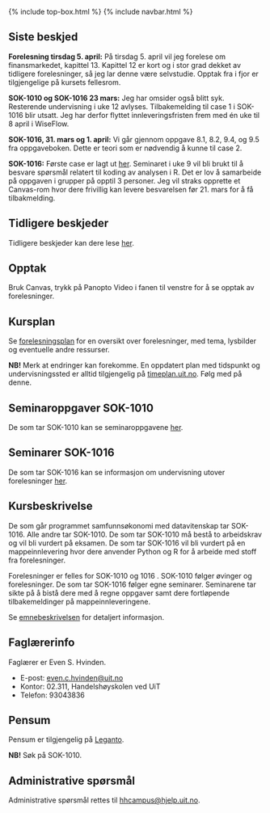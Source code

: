 {% include top-box.html %} <!-- Kode for å inkludere boksen på toppen av siden. Se _config.yml for å gjøre endringer. -->
{% include navbar.html %} <!-- Kode for navigasjonsmeny. Se navbar.html for å gjøre endringer. -->
<!-- Gjør endringer under her -->

## Siste beskjed

**Forelesning tirsdag 5. april:** På tirsdag 5. april vil jeg forelese om finansmarkedet, kapittel 13. Kapittel 12 er kort og i stor grad dekket av tidligere forelesninger, så jeg lar denne være selvstudie. Opptak fra i fjor er tilgjengelige på kursets fellesrom. 

**SOK-1010 og SOK-1016 23 mars:** Jeg har omsider også blitt syk. Resterende undervisning i uke 12 avlyses. Tilbakemelding til case 1 i SOK-1016 blir utsatt. Jeg har derfor flyttet innleveringsfristen frem med én uke til 8 april i WiseFlow. 

**SOK-1016, 31. mars og 1. april:** Vi går gjennom oppgave 8.1, 8.2, 9.4, og 9.5 fra oppgaveboken. Dette er teori som er nødvendig å kunne til case 2. 

**SOK-1016:** Første case er lagt ut [her](seminarplan.md). Seminaret i uke 9 vil bli brukt til å besvare spørsmål relatert til koding av analysen i R. Det er lov å samarbeide på oppgaven i grupper på opptil 3 personer. Jeg vil straks opprette et Canvas-rom hvor dere frivillig kan levere besvarelsen før 21. mars for å få tilbakmelding.   

## Tidligere beskjeder

Tidligere beskjeder kan dere lese [her](beskjeder.md).

## Opptak

Bruk Canvas, trykk på Panopto Video i fanen til venstre for å se opptak av forelesninger. 

## Kursplan

Se [forelesningsplan](forelesningsplan.md) for en oversikt over forelesninger, med tema, lysbilder og eventuelle andre ressurser. 

**NB!** Merk at endringer kan forekomme. En oppdatert plan med tidspunkt og undervisningssted er alltid tilgjengelig på [timeplan.uit.no](timeplan.uit.no). Følg med på denne.   

## Seminaroppgaver SOK-1010

De som tar SOK-1010 kan se seminaroppgavene [her](seminaroppgaver.md).

## Seminarer SOK-1016

De som tar SOK-1016 kan se informasjon om undervisning utover forelesninger [her](seminarplan.md).


## Kursbeskrivelse
De som går programmet samfunnsøkonomi med datavitenskap tar SOK-1016. Alle andre tar SOK-1010. De som tar SOK-1010 må bestå to arbeidskrav og vil bli vurdert på eksamen. De som tar SOK-1016 vil bli vurdert på en mappeinnlevering hvor dere anvender Python og R for å arbeide med stoff fra forelesninger. 

Forelesninger er felles for SOK-1010 og 1016 . SOK-1010 følger øvinger og forelesninger. De som tar SOK-1016 følger egne seminarer. Seminarene tar sikte på å bistå dere med å regne oppgaver samt dere fortløpende tilbakemeldinger på mappeinnleveringene.  

Se [emnebeskrivelsen](https://uit.no/utdanning/emner/emne/743171/sok-1016) for detaljert informasjon. 

## Faglærerinfo

Faglærer er Even S. Hvinden. 

- E-post: [even.c.hvinden@uit.no](mailto:even.c.hvinden@uit.no)
- Kontor: 02.311, Handelshøyskolen ved UiT
- Telefon: 93043836

## Pensum

Pensum er tilgjengelig på [Leganto](https://bibsys-c.alma.exlibrisgroup.com/leganto/readinglist/searchlists). 

**NB!** Søk på SOK-1010. 

## Administrative spørsmål

Administrative spørsmål rettes til [hhcampus@hjelp.uit.no](mailto:hhcampus@hjelp.uit.no). 

